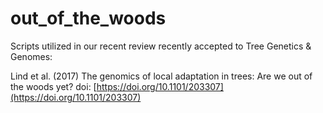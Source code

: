 # out_of_the_woods

Scripts utilized in our recent review recently accepted to Tree Genetics & Genomes: 

Lind et al. (2017) The genomics of local adaptation in trees: Are we out of the woods yet? doi: [https://doi.org/10.1101/203307](https://doi.org/10.1101/203307)


